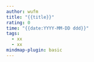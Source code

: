 ```yaml
---
author: wufm
title: "{{title}}"
rating: 0
time: "{{date:YYYY-MM-DD ddd}}"
tags:
  - xx
  - xx
mindmap-plugin: basic
---
```

